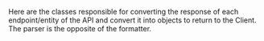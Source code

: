Here are the classes responsible for converting the response of each endpoint/entity of the API and convert it into objects to return to the Client.
The parser is the opposite of the formatter.